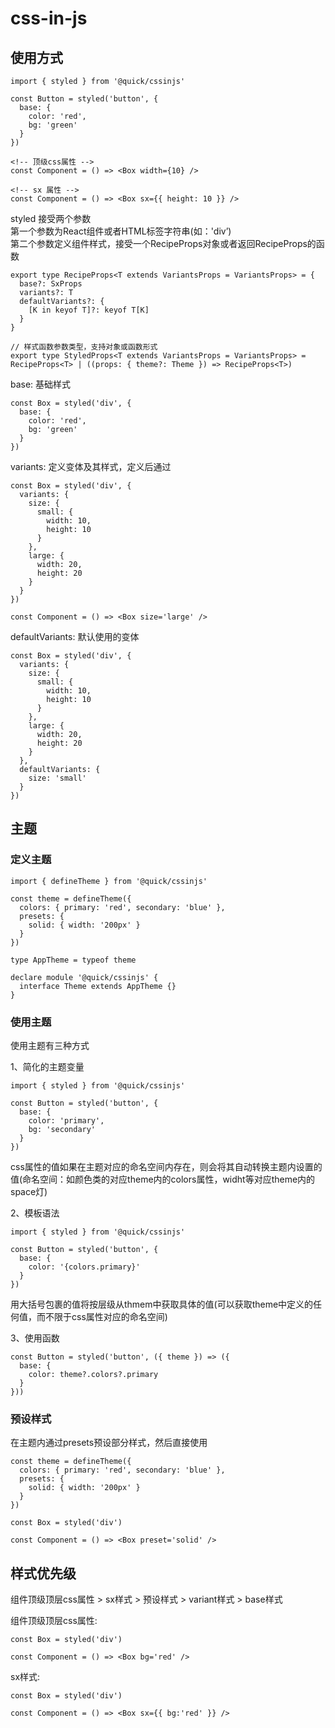 # css-in-js
## 使用方式
```
import { styled } from '@quick/cssinjs'

const Button = styled('button', {
  base: {
    color: 'red',
    bg: 'green'
  }
})

<!-- 顶级css属性 -->
const Component = () => <Box width={10} />

<!-- sx 属性 -->
const Component = () => <Box sx={{ height: 10 }} />
```

styled 接受两个参数  
第一个参数为React组件或者HTML标签字符串(如：'div’)   
第二个参数定义组件样式，接受一个RecipeProps对象或者返回RecipeProps的函数
```
export type RecipeProps<T extends VariantsProps = VariantsProps> = {
  base?: SxProps
  variants?: T
  defaultVariants?: {
    [K in keyof T]?: keyof T[K]
  }
}

// 样式函数参数类型，支持对象或函数形式
export type StyledProps<T extends VariantsProps = VariantsProps> = RecipeProps<T> | ((props: { theme?: Theme }) => RecipeProps<T>)

```
base: 基础样式 
```
const Box = styled('div', {
  base: {
    color: 'red',
    bg: 'green'
  }
})

``` 
variants: 定义变体及其样式，定义后通过
```
const Box = styled('div', {
  variants: {
    size: {
      small: {
        width: 10,
        height: 10
      }
    },
    large: {
      width: 20,
      height: 20
    }
  } 
})

const Component = () => <Box size='large' />

```
defaultVariants: 默认使用的变体  
```
const Box = styled('div', {
  variants: {
    size: {
      small: {
        width: 10,
        height: 10
      }
    },
    large: {
      width: 20,
      height: 20
    }
  },
  defaultVariants: {
    size: 'small'
  }
})
```

## 主题

### 定义主题

```
import { defineTheme } from '@quick/cssinjs'

const theme = defineTheme({
  colors: { primary: 'red', secondary: 'blue' },
  presets: {
    solid: { width: '200px' }
  }
})

type AppTheme = typeof theme

declare module '@quick/cssinjs' {
  interface Theme extends AppTheme {}
}
```
### 使用主题
使用主题有三种方式  

1、简化的主题变量
```
import { styled } from '@quick/cssinjs'

const Button = styled('button', {
  base: {
    color: 'primary',
    bg: 'secondary'
  }
})
```
css属性的值如果在主题对应的命名空间内存在，则会将其自动转换主题内设置的值(命名空间：如颜色类的对应theme内的colors属性，widht等对应theme内的space灯)  

2、模板语法
```
import { styled } from '@quick/cssinjs'

const Button = styled('button', {
  base: {
    color: '{colors.primary}'
  }
})
```
用大括号包裹的值将按层级从thmem中获取具体的值(可以获取theme中定义的任何值，而不限于css属性对应的命名空间)  

3、使用函数
```
const Button = styled('button', ({ theme }) => ({
  base: {
    color: theme?.colors?.primary
  }
}))
```

### 预设样式
在主题内通过presets预设部分样式，然后直接使用
```
const theme = defineTheme({
  colors: { primary: 'red', secondary: 'blue' },
  presets: {
    solid: { width: '200px' }
  }
})

const Box = styled('div')

const Component = () => <Box preset='solid' />
```

## 样式优先级
组件顶级顶层css属性 > sx样式 > 预设样式 > variant样式 > base样式  

组件顶级顶层css属性:
```
const Box = styled('div')

const Component = () => <Box bg='red' />

```
sx样式:  

```
const Box = styled('div')

const Component = () => <Box sx={{ bg:'red' }} />

```
